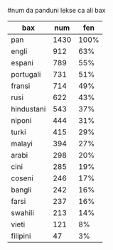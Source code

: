 #num da panduni lekse ca ali bax

| bax | num | fen |
|-----|-----|-----|
| pan | 1430 | 100% |
| engli | 912 | 63% |
| espani | 789 | 55% |
| portugali | 731 | 51% |
| fransi | 714 | 49% |
| rusi | 622 | 43% |
| hindustani | 543 | 37% |
| niponi | 444 | 31% |
| turki | 415 | 29% |
| malayi | 394 | 27% |
| arabi | 298 | 20% |
| cini | 285 | 19% |
| coseni | 246 | 17% |
| bangli | 242 | 16% |
| farsi | 237 | 16% |
| swahili | 213 | 14% |
| vieti | 121 | 8% |
| filipini | 47 | 3% |
